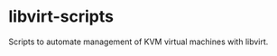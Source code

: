 libvirt-scripts
===============

Scripts to automate management of KVM virtual machines with libvirt.
